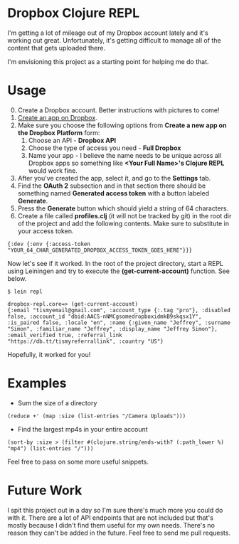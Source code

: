 # Dropbox Clojure REPL

I'm getting a lot of mileage out of my Dropbox account lately and it's working out great. Unfortunately, it's getting difficult to manage all of the content that gets uploaded there.

I'm envisioning this project as a starting point for helping me do that.

# Usage

0. Create a Dropbox account. Better instructions with pictures to come!
1. [Create an app on Dropbox](https://www.dropbox.com/developers/apps). 
2. Make sure you choose the following options from **Create a new app on the Dropbox Platform** form:
	1. Choose an API - **Dropbox API**
	2. Choose the type of access you need - **Full Dropbox**
	3. Name your app - I believe the name needs to be unique across all Dropbox apps so something like **\<Your Full Name\>'s Clojure REPL** would work fine.
3. After you've created the app, select it, and go to the **Settings** tab.
4. Find the **OAuth 2** subsection and in that section there should be something named **Generated access token** with a button labeled **Generate**.
5. Press the **Generate** button which should yield a string of 64 characters.
6. Create a file called **profiles.clj** (it will not be tracked by git) in the root dir of the project and add the following contents. Make sure to substitute in your access token.

```
{:dev {:env {:access-token "YOUR_64_CHAR_GENERATED_DROPBOX_ACCESS_TOKEN_GOES_HERE"}}}
```

Now let's see if it worked. In the root of the project directory, start a REPL using Leiningen and try to execute the **(get-current-account)** function. See below.

```
$ lein repl

dropbox-repl.core=> (get-current-account)
{:email "tismyemail@gmail.com", :account_type {:.tag "pro"}, :disabled false, :account_id "dbid:AACS-nNMCgsomedropboxidmkB9skqsx1Y", :is_paired false, :locale "en", :name {:given_name "Jeffrey", :surname "Simon", :familiar_name "Jeffrey", :display_name "Jeffrey Simon"}, :email_verified true, :referral_link "https://db.tt/tismyreferrallink", :country "US"}
```

Hopefully, it worked for you!

# Examples

* Sum the size of a directory

```
(reduce +' (map :size (list-entries "/Camera Uploads")))
```

* Find the largest mp4s in your entire account

```
(sort-by :size > (filter #(clojure.string/ends-with? (:path_lower %) "mp4") (list-entries "/")))
```

Feel free to pass on some more useful snippets.

# Future Work
I spit this project out in a day so I'm sure there's much more you could do with it. There are a lot of API endpoints that are not included but that's mostly because I didn't find them useful for my own needs. There's no reason they can't be added in the future. Feel free to send me pull requests.
